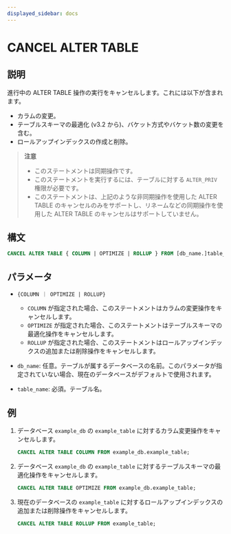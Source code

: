 ```yaml
---
displayed_sidebar: docs
---
```


# CANCEL ALTER TABLE

## 説明

進行中の ALTER TABLE 操作の実行をキャンセルします。これには以下が含まれます。

- カラムの変更。
- テーブルスキーマの最適化 (v3.2 から)、バケット方式やバケット数の変更を含む。
- ロールアップインデックスの作成と削除。

> **注意**
>
> - このステートメントは同期操作です。
> - このステートメントを実行するには、テーブルに対する `ALTER_PRIV` 権限が必要です。
> - このステートメントは、上記のような非同期操作を使用した ALTER TABLE のキャンセルのみをサポートし、リネームなどの同期操作を使用した ALTER TABLE のキャンセルはサポートしていません。

## 構文

   ```SQL
   CANCEL ALTER TABLE { COLUMN | OPTIMIZE | ROLLUP } FROM [db_name.]table_name
   ```

## パラメータ

- `{COLUMN ｜ OPTIMIZE | ROLLUP}`

  - `COLUMN` が指定された場合、このステートメントはカラムの変更操作をキャンセルします。
  - `OPTIMIZE` が指定された場合、このステートメントはテーブルスキーマの最適化操作をキャンセルします。
  - `ROLLUP` が指定された場合、このステートメントはロールアップインデックスの追加または削除操作をキャンセルします。

- `db_name`: 任意。テーブルが属するデータベースの名前。このパラメータが指定されていない場合、現在のデータベースがデフォルトで使用されます。
- `table_name`: 必須。テーブル名。

## 例

1. データベース `example_db` の `example_table` に対するカラム変更操作をキャンセルします。

   ```SQL
   CANCEL ALTER TABLE COLUMN FROM example_db.example_table;
   ```

2. データベース `example_db` の `example_table` に対するテーブルスキーマの最適化操作をキャンセルします。

   ```SQL
   CANCEL ALTER TABLE OPTIMIZE FROM example_db.example_table;
   ```

3. 現在のデータベースの `example_table` に対するロールアップインデックスの追加または削除操作をキャンセルします。

   ```SQL
   CANCEL ALTER TABLE ROLLUP FROM example_table;
   ```